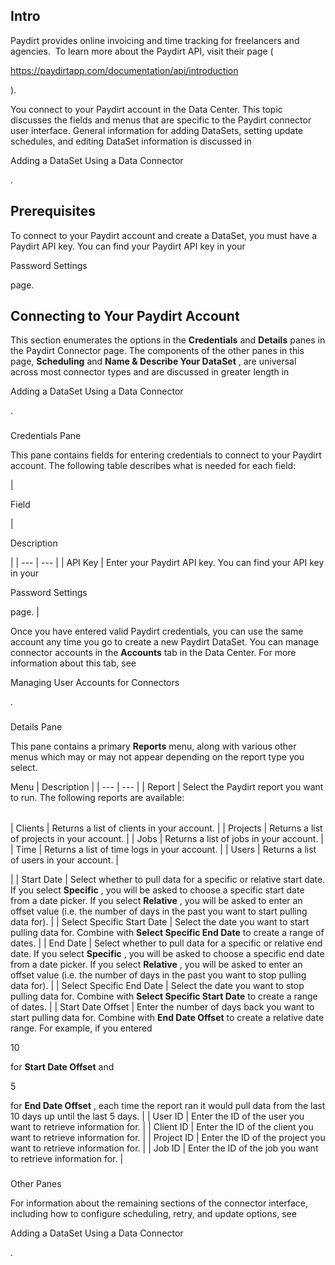 

Intro
-------

Paydirt provides online invoicing and time tracking for freelancers and agencies.  To learn more about the Paydirt API, visit their page (

https://paydirtapp.com/documentation/api/introduction

).


 You connect to your Paydirt account in the Data Center. This topic discusses the fields and menus that are specific to the Paydirt connector user interface. General information for adding DataSets, setting update schedules, and editing DataSet information is discussed in

Adding a DataSet Using a Data Connector

.


 Prerequisites
---------------

To connect to your Paydirt account and create a DataSet, you must have a Paydirt API key. You can find your Paydirt API key in your

Password Settings

page.


 Connecting to Your Paydirt Account
------------------------------------


 This section enumerates the options in the
 **Credentials**
 and
 **Details**
 panes in the Paydirt Connector page. The components of the other panes in this page,
 **Scheduling**
 and
 **Name & Describe Your DataSet**
 , are universal across most connector types and are discussed in greater length in

Adding a DataSet Using a Data Connector

.


###

Credentials Pane


 This pane contains fields for entering credentials to connect to your Paydirt account. The following table describes what is needed for each field:


|

Field

|

Description

|
| --- | --- |
|
 API Key
  |
 Enter your Paydirt API key. You can find your API key in your

Password Settings

page.
  |


 Once you have entered valid Paydirt credentials, you can use the same account any time you go to create a new Paydirt DataSet. You can manage connector accounts in the
 **Accounts**
 tab in the Data Center. For more information about this tab, see

Managing User Accounts for Connectors

.


###
 Details Pane

This pane contains a primary
 **Reports**
 menu, along with various other menus which may or may not appear depending on the report type you select.


 Menu
  |
 Description
  |
| --- | --- |
|
 Report
  |
 Select the Paydirt report you want to run. The following reports are available:


|  |  |
| --- | --- |
|
 Clients
  |
 Returns a list of clients in your account.
  |
|
 Projects
  |
 Returns a list of projects in your account.
  |
|
 Jobs
  |
 Returns a list of jobs in your account.
  |
|
 Time
  |
 Returns a list of time logs in your account.
  |
|
 Users
  |
 Returns a list of users in your account.
  |

|
|
 Start Date
  |
 Select whether to pull data for a specific or relative start date. If you select
 **Specific**
 , you will be asked to choose a specific start date from a date picker. If you select
 **Relative**
 , you will be asked to enter an offset value (i.e. the number of days in the past you want to start pulling data for).
  |
|
 Select Specific Start Date
  |
 Select the date you want to start pulling data for. Combine with
 **Select Specific End Date**
 to create a range of dates.
  |
|
 End Date
  |
 Select whether to pull data for a specific or relative end date. If you select
 **Specific**
 , you will be asked to choose a specific end date from a date picker. If you select
 **Relative**
 , you will be asked to enter an offset value (i.e. the number of days in the past you want to stop pulling data for).
  |
|
 Select Specific End Date
  |
 Select the date you want to stop pulling data for. Combine with
 **Select Specific Start Date**
 to create a range of dates.
  |
|
 Start Date Offset
  |
 Enter the number of days back you want to start pulling data for. Combine with
 **End Date Offset**
 to create a relative date range. For example, if you entered

10

for
 **Start Date Offset**
 and

5

for
 **End Date Offset**
 , each time the report ran it would pull data from the last 10 days up until the last 5 days.
  |
|
 User ID
  |
 Enter the ID of the user you want to retrieve information for.
  |
|
 Client ID
  |
 Enter the ID of the client you want to retrieve information for.
  |
|
 Project ID
  |
 Enter the ID of the project you want to retrieve information for.
  |
|
 Job ID
  |
 Enter the ID of the job you want to retrieve information for.
  |


###
 Other Panes

For information about the remaining sections of the connector interface, including how to configure scheduling, retry, and update options, see

Adding a DataSet Using a Data Connector

.

